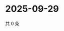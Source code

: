 # 2025-09-29

共 0 条

<!-- BEGIN ZHIHUQUESTIONS -->
<!-- 最后更新时间 Mon Sep 29 2025 10:21:29 GMT+0800 (China Standard Time) -->

<!-- END ZHIHUQUESTIONS -->
